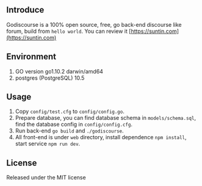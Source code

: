 ## Introduce

Godiscourse is a 100% open source, free, go back-end discourse like forum, build from `hello world`. You can review it [https://suntin.com](https://suntin.com)

## Environment

1. GO version go1.10.2 darwin/amd64
2. postgres (PostgreSQL) 10.5

## Usage

1. Copy `config/test.cfg` to `config/config.go`.
2. Prepare database, you can find database schema in `models/schema.sql`, find the database config in `config/config.cfg`.
3. Run back-end `go build` and `./godiscourse`.
4. All front-end is under `web` directory, install dependence `npm install`, start service `npm run dev`.

## License

Released under the MIT license
